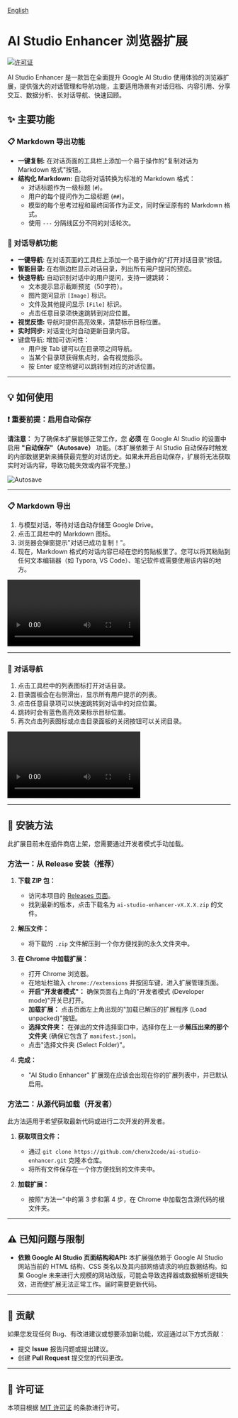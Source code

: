 [English](./README.md)

# AI Studio Enhancer 浏览器扩展

[![许可证](https://img.shields.io/badge/许可证-MIT-green.svg)](LICENSE)

AI Studio Enhancer 是一款旨在全面提升 Google AI Studio 使用体验的浏览器扩展，提供强大的对话管理和导航功能，主要适用场景有对话归档、内容引用、分享交互、数据分析、长对话导航、快速回顾。

## ✨ 主要功能

### 📋 Markdown 导出功能

*   **一键复制:** 在对话页面的工具栏上添加一个易于操作的"复制对话为 Markdown 格式"按钮。
*   **结构化 Markdown:** 自动将对话转换为标准的 Markdown 格式：
    *   对话标题作为一级标题 (`#`)。
    *   用户的每个提问作为二级标题 (`##`)。
    *   模型的每个思考过程和最终回答作为正文，同时保证原有的 Markdown 格式。
    *   使用 `---` 分隔线区分不同的对话轮次。

### 🧭 对话导航功能

*   **一键导航**: 在对话页面的工具栏上添加一个易于操作的"打开对话目录"按钮。
*   **智能目录:** 在右侧边栏显示对话目录，列出所有用户提问的预览。
*   **快速导航:** 自动识别对话中的用户提问，支持一键跳转：
    *   文本提示显示截断预览（50字符）。
    *   图片提问显示 `[Image]` 标识。
    *   文件及其他提问显示 `[File]` 标识。
    *   点击任意目录项快速跳转到对应位置。
*   **视觉反馈:** 导航时提供高亮效果，清楚标示目标位置。
*   **实时同步:** 对话变化时自动更新目录内容。
*   键盘导航: 增加可访问性：
    *   用户按 Tab 键可以在目录项之间导航。
    *   当某个目录项获得焦点时，会有视觉指示。
    *   按 Enter 或空格键可以跳转到对应的对话位置。

---

## 💡 如何使用

### :exclamation: 重要前提：启用自动保存

**请注意：** 为了确保本扩展能够正常工作，您 **必须** 在 Google AI Studio 的设置中启用 **"自动保存"（Autosave）** 功能。(本扩展依赖于 AI Studio 自动保存时触发的内部数据更新来捕获最完整的对话历史。如果未开启自动保存，扩展将无法获取实时对话内容，导致功能失效或内容不完整。)

![Autosave](https://github.com/user-attachments/assets/acf72302-dc3d-4a45-b6a4-5e8e30050dd6)

---

### 📋 Markdown 导出

1.  与模型对话，等待对话自动存储至 Google Drive。
2.  点击工具栏中的 Markdown 图标。
3.  浏览器会弹窗提示"对话已成功复制！"。
4.  现在，Markdown 格式的对话内容已经在您的剪贴板里了。您可以将其粘贴到任何文本编辑器（如 Typora, VS Code）、笔记软件或需要使用该内容的地方。

<video src="https://github.com/user-attachments/assets/9b7db6ac-3912-4844-bd21-b6a085b15ea1"></video>

---

### 🧭 对话导航

1.  点击工具栏中的列表图标打开对话目录。
2.  目录面板会在右侧滑出，显示所有用户提示的列表。
3.  点击任意目录项可以快速跳转到对话中的对应位置。
4.  跳转时会有蓝色高亮效果标示目标位置。
5.  再次点击列表图标或点击目录面板的关闭按钮可以关闭目录。

<video src="https://github.com/user-attachments/assets/d953b424-9503-4969-82c6-e032a2ff5c4a"></video>



---



## 🚀 安装方法

此扩展目前未在插件商店上架，您需要通过开发者模式手动加载。

### 方法一：从 Release 安装（推荐）

1.  **下载 ZIP 包：**
    *   访问本项目的 [Releases 页面](https://github.com/chenx2code/ai-studio-enhancer/releases)。
    *   找到最新的版本，点击下载名为 `ai-studio-enhancer-vX.X.X.zip` 的文件。

2.  **解压文件：**
    *   将下载的 `.zip` 文件解压到一个你方便找到的永久文件夹中。

3.  **在 Chrome 中加载扩展：**
    *   打开 Chrome 浏览器。
    *   在地址栏输入 `chrome://extensions` 并按回车键，进入扩展管理页面。
    *   **开启"开发者模式"：** 确保页面右上角的"开发者模式 (Developer mode)"开关已打开。
    *   **加载扩展：** 点击页面左上角出现的"加载已解压的扩展程序 (Load unpacked)"按钮。
    *   **选择文件夹：** 在弹出的文件选择窗口中，选择你在上一步**解压出来的那个文件夹** (确保它包含了 `manifest.json`)。
    *   点击"选择文件夹 (Select Folder)"。

4.  **完成：**
    *   "AI Studio Enhancer" 扩展现在应该会出现在你的扩展列表中，并已默认启用。

### 方法二：从源代码加载（开发者）

此方法适用于希望获取最新代码或进行二次开发的开发者。

1.  **获取项目文件：**
    *   通过 `git clone https://github.com/chenx2code/ai-studio-enhancer.git` 克隆本仓库。
    *   将所有文件保存在一个你方便找到的文件夹中。

2.  **加载扩展：**
    *   按照"方法一"中的第 3 步和第 4 步，在 Chrome 中加载包含源代码的根文件夹。

---



## ⚠️ 已知问题与限制

*   **依赖 Google AI Studio 页面结构和API:** 本扩展强依赖于 Google AI Studio 网站当前的 HTML 结构、CSS 类名以及其内部网络请求的响应数据结构。如果 Google 未来进行大规模的网站改版，可能会导致选择器或数据解析逻辑失效，进而使扩展无法正常工作。届时需要更新代码。

---

## 🤝 贡献

如果您发现任何 Bug、有改进建议或想要添加新功能，欢迎通过以下方式贡献：

*   提交 **Issue** 报告问题或提出建议。
*   创建 **Pull Request** 提交您的代码更改。

---

## 📄 许可证

本项目根据 [MIT 许可证](LICENSE) 的条款进行许可。



